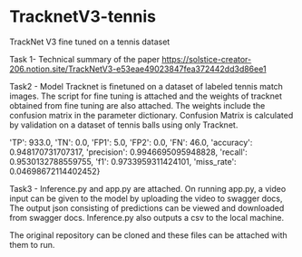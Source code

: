 # TracknetV3-tennis
TrackNet V3 fine tuned on a tennis dataset

Task 1- Technical summary of the paper https://solstice-creator-206.notion.site/TrackNetV3-e53eae49023847fea372442dd3d86ee1

Task2 - Model Tracknet is finetuned on a dataset of labeled tennis match images. The script for fine tuning is attached and the weights of tracknet obtained from fine tuning are also attached.
The weights include the confusion matrix in the parameter dictionary.
Confusion Matrix is calculated by validation on a dataset of tennis balls using only Tracknet.

'TP': 933.0, 'TN': 0.0, 'FP1': 5.0, 'FP2': 0.0, 'FN': 46.0, 'accuracy': 0.948170731707317, 'precision': 0.9946695095948828, 'recall': 0.9530132788559755, 'f1': 0.9733959311424101, 'miss_rate': 0.04698672114402452}

Task3 - Inference.py and app.py are attached. On running app.py, a video input can be given to the model by uploading the video to swagger docs,
The output json consisting of predictions can be viewed and downloaded from swagger docs.
Inference.py also outputs a csv to the local machine.

The original repository can be cloned and these files can be attached with them to run.
